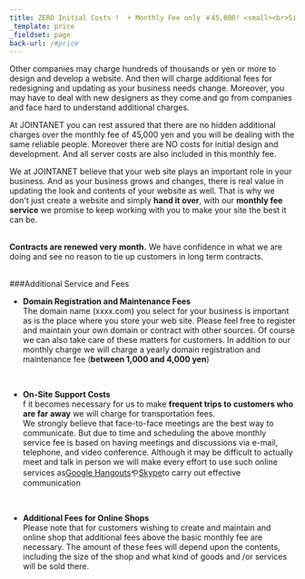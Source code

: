 ```yaml
---
title: ZERO Initial Costs !  + Monthly Fee only ￥45,000! <small><br>Simple Monthly Fee Plan</small>
_template: price
_fieldset: page
back-url: /#price
---
```


Other companies may charge hundreds of thousands or yen or more to design and develop a website. And then will charge additional fees for redesigning and updating as your business needs change. Moreover, you may have to deal with new designers as they come and go from companies and face hard to understand additional charges.

At JOINTANET you can rest assured that there are no hidden additional charges over the monthly fee of 45,000 yen and you will be dealing with the same reliable people. Moreover there are NO costs for initial design and development. And all server costs are also included in this monthly fee.

We at JOINTANET believe that your web site plays an important role in your business. And as your business grows and changes, there is real value in updating the look and contents of your website as well. That is why we don't just create a website and simply **hand it over**, with our **monthly fee service** we promise to keep working with you to make your site the best it can be. <br/>
<br/>

**Contracts are renewed very month.** We have confidence in what we are doing and see no reason to tie up customers in long term contracts.
<br/><br/>

###Additional Service and Fees

- **Domain Registration and Maintenance Fees** <br>
The domain name (xxxx.com) you select for your business is important as is the place where you store your web site. Please feel free to register and maintain your own domain or contract with other sources.
Of course we can also take care of these matters for customers. In addition to our monthly charge we will charge a yearly domain registration and maintenance fee (**between 1,000 and 4,000 yen**)<br>
<br>

- **On-Site Support Costs** <br>
f it becomes necessary for us to make **frequent trips to customers who are far away** we will charge for transportation fees. <br>
We strongly believe that face-to-face meetings are the best way to communicate. But due to time and scheduling the above monthly service fee is based on having meetings and discussions via e-mail, telephone, and video conference. Although it may be difficult to actually meet and talk in person we will make every effort to use such online services as[Google Hangouts](https://hangouts.google.com)や[Skype](http://www.skype.com/)to carry out effective communication<br>
<br>

- **Additional Fees for Online Shops** <br>
Please note that for customers wishing to create and maintain and online shop that additional fees above the basic monthly fee are necessary. The amount of these fees will depend upon the contents, including the size of the shop and what kind of goods and /or services will be sold there.
